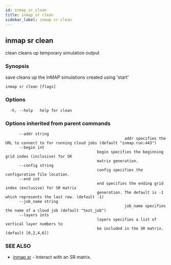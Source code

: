 ```yaml
---
id: inmap_sr_clean
title: inmap sr clean
sidebar_label: inmap sr clean
---
```


## inmap sr clean

clean cleans up temporary simulation output

### Synopsis

save cleans up the InMAP simulations created using 'start'

```
inmap sr clean [flags]
```

### Options

```
  -h, --help   help for clean
```

### Options inherited from parent commands

```
      --addr string       
                          							addr specifies the URL to connect to for running cloud jobs (default "inmap.run:443")
      --begin int         
                                        begin specifies the beginning grid index (inclusive) for SR
                                        matrix generation.
      --config string     
                                        config specifies the configuration file location.
      --end int           
                                        end specifies the ending grid index (exclusive) for SR matrix
                                        generation. The default is -1 which represents the last row. (default -1)
      --job_name string   
                          							job_name specifies the name of a cloud job (default "test_job")
      --layers ints       
                                        layers specifies a list of vertical layer numbers to
                                        be included in the SR matrix. (default [0,2,4,6])
```

### SEE ALSO

* [inmap sr](inmap_sr)	 - Interact with an SR matrix.

